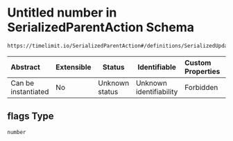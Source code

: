 # Untitled number in SerializedParentAction Schema

```txt
https://timelimit.io/SerializedParentAction#/definitions/SerializedUpdateParentNotificationFlagsAction/properties/flags
```




| Abstract            | Extensible | Status         | Identifiable            | Custom Properties | Additional Properties | Access Restrictions | Defined In                                                                                        |
| :------------------ | ---------- | -------------- | ----------------------- | :---------------- | --------------------- | ------------------- | ------------------------------------------------------------------------------------------------- |
| Can be instantiated | No         | Unknown status | Unknown identifiability | Forbidden         | Allowed               | none                | [SerializedParentAction.schema.json\*](SerializedParentAction.schema.json "open original schema") |

## flags Type

`number`
